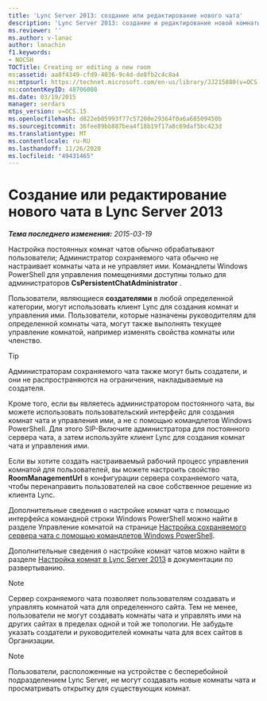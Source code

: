 ```yaml
---
title: 'Lync Server 2013: создание или редактирование нового чата'
description: 'Lync Server 2013: создание и редактирование новой комнаты.'
ms.reviewer: ''
ms.author: v-lanac
author: lanachin
f1.keywords:
- NOCSH
TOCTitle: Creating or editing a new room
ms:assetid: aa8f4349-cfd9-4036-9c4d-de8fb2c4c8a4
ms:mtpsurl: https://technet.microsoft.com/en-us/library/JJ215880(v=OCS.15)
ms:contentKeyID: 48706008
ms.date: 03/19/2015
manager: serdars
mtps_version: v=OCS.15
ms.openlocfilehash: d822eb05993f77c57200e29364f0a6a68509450b
ms.sourcegitcommit: 36fee89bb887bea4f18b19f17a8c69daf5bc423d
ms.translationtype: MT
ms.contentlocale: ru-RU
ms.lasthandoff: 11/26/2020
ms.locfileid: "49431465"
---
```

# <a name="creating-or-editing-a-new-room-in-lync-server-2013"></a>Создание или редактирование нового чата в Lync Server 2013

<div data-xmlns="http://www.w3.org/1999/xhtml">

<div class="topic" data-xmlns="http://www.w3.org/1999/xhtml" data-msxsl="urn:schemas-microsoft-com:xslt" data-cs="https://msdn.microsoft.com/">

<div data-asp="https://msdn2.microsoft.com/asp">



</div>

<div id="mainSection">

<div id="mainBody">

<span> </span>

_**Тема последнего изменения:** 2015-03-19_

Настройка постоянных комнат чатов обычно обрабатывают пользователи; Администратор сохраняемого чата обычно не настраивает комнаты чата и не управляет ими. Командлеты Windows PowerShell для управления помещениями доступны только для администраторов **CsPersistentChatAdministrator** .

Пользователи, являющиеся **создателями** в любой определенной категории, могут использовать клиент Lync для создания комнат и управления ими. Пользователи, которые назначены руководителям для определенной комнаты чата, могут также выполнять текущее управление комнатой, например изменять свойства комнаты или членство.

<div>


> [!TIP]  
> Администраторам сохраняемого чата также могут быть создатели, и они не распространяются на ограничения, накладываемые на создателя.



</div>

Кроме того, если вы являетесь администратором постоянного чата, вы можете использовать пользовательский интерфейс для создания комнат чата и управления ими, а не с помощью командлетов Windows PowerShell. Для этого SIP-Включите администратора для постоянного сервера чата, а затем используйте клиент Lync для создания комнат чата и управления ими.

Если вы хотите создать настраиваемый рабочий процесс управления комнатой для пользователей, вы можете настроить свойство **RoomManagementUrl** в конфигурации сервера сохраняемого чата, чтобы перенаправить пользователей на свое собственное решение из клиента Lync.

Дополнительные сведения о настройке комнат чата с помощью интерфейса командной строки Windows PowerShell можно найти в разделе Управление комнатой на странице [Настройка сохраняемого сервера чата с помощью командлетов Windows PowerShell](configuring-persistent-chat-server-by-using-windows-powershell-cmdlets.md).

Дополнительные сведения о настройке комнат чатов можно найти в разделе [Настройка комнат в Lync Server 2013](lync-server-2013-configure-rooms.md) в документации по развертыванию.

<div>


> [!NOTE]  
> Сервер сохраняемого чата позволяет пользователям создавать и управлять комнатой чата для определенного сайта. Тем не менее, пользователи не могут создавать комнаты чата и управлять ими на других сайтах в пределах одной и той же топологии. Не забудьте указать создатели и руководителей комнаты чата для всех сайтов в Организации.



</div>

<div>


> [!NOTE]  
> Пользователи, расположенные на устройстве с бесперебойной подразделением Lync Server, не могут создавать новые комнаты чата и просматривать открытку для существующих комнат.



</div>

</div>

<span> </span>

</div>

</div>

</div>


